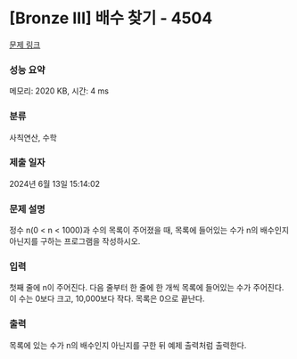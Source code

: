 # [Bronze III] 배수 찾기 - 4504 

[문제 링크](https://www.acmicpc.net/problem/4504) 

### 성능 요약

메모리: 2020 KB, 시간: 4 ms

### 분류

사칙연산, 수학

### 제출 일자

2024년 6월 13일 15:14:02

### 문제 설명

<p>정수 n(0 < n < 1000)과 수의 목록이 주어졌을 때, 목록에 들어있는 수가 n의 배수인지 아닌지를 구하는 프로그램을 작성하시오.</p>

### 입력 

 <p>첫째 줄에 n이 주어진다. 다음 줄부터 한 줄에 한 개씩 목록에 들어있는 수가 주어진다. 이 수는 0보다 크고, 10,000보다 작다. 목록은 0으로 끝난다.</p>

### 출력 

 <p>목록에 있는 수가 n의 배수인지 아닌지를 구한 뒤 예제 출력처럼 출력한다.</p>

